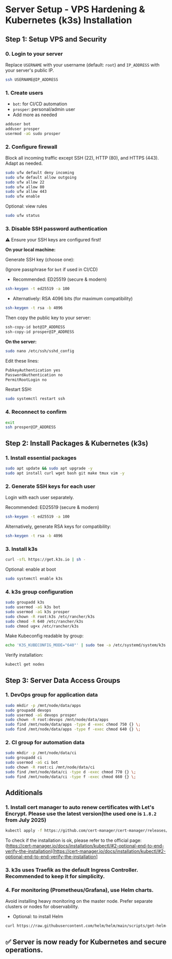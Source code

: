 # Server Setup - VPS Hardening & Kubernetes (k3s) Installation

## Step 1: Setup VPS and Security

### 0. Login to your server

Replace `USERNAME` with your username (default: `root`) and `IP_ADDRESS` with your server's public IP.

```bash
ssh USERNAME@IP_ADDRESS
```

### 1. Create users

- `bot`: for CI/CD automation
- `prosper`: personal/admin user
- Add more as needed

```bash
adduser bot
adduser prosper
usermod -aG sudo prosper
```

### 2. Configure firewall

Block all incoming traffic except SSH (22), HTTP (80), and HTTPS (443). Adapt as needed.

```bash
sudo ufw default deny incoming
sudo ufw default allow outgoing
sudo ufw allow 22
sudo ufw allow 80
sudo ufw allow 443
sudo ufw enable
```

Optional: view rules

```bash
sudo ufw status
```

### 3. Disable SSH password authentication

⚠️ Ensure your SSH keys are configured first!

**On your local machine:**

Generate SSH key (choose one):

(Ignore passphrase for `bot` if used in CI/CD)

- Recommended: ED25519 (secure & modern)

```bash
ssh-keygen -t ed25519 -a 100
```

- Alternatively: RSA 4096 bits (for maximum compatibility)

```bash
ssh-keygen -t rsa -b 4096
```

Then copy the public key to your server:

```bash
ssh-copy-id bot@IP_ADDRESS
ssh-copy-id prosper@IP_ADDRESS
```

**On the server:**

```bash
sudo nano /etc/ssh/sshd_config
```

Edit these lines:

```bash
PubkeyAuthentication yes
PasswordAuthentication no
PermitRootLogin no
```

Restart SSH:

```bash
sudo systemctl restart ssh
```

### 4. Reconnect to confirm

```bash
exit
ssh prosper@IP_ADDRESS
```


## Step 2: Install Packages & Kubernetes (k3s)

### 1. Install essential packages

```bash
sudo apt update && sudo apt upgrade -y
sudo apt install curl wget bash git make tmux vim -y
```

### 2. Generate SSH keys for each user

Login with each user separately.

Recommended: ED25519 (secure & modern)

```bash
ssh-keygen -t ed25519 -a 100
```

Alternatively, generate RSA keys for compatibility:

```bash
ssh-keygen -t rsa -b 4096
```

### 3. Install k3s

```bash
curl -sfL https://get.k3s.io | sh -
```

Optional: enable at boot

```bash
sudo systemctl enable k3s
```

### 4. k3s group configuration

```bash
sudo groupadd k3s
sudo usermod -aG k3s bot
sudo usermod -aG k3s prosper
sudo chown -R root:k3s /etc/rancher/k3s
sudo chmod -R 640 /etc/rancher/k3s
sudo chmod ug+x /etc/rancher/k3s
```

Make Kubeconfig readable by group:

```bash
echo 'K3S_KUBECONFIG_MODE="640"' | sudo tee -a /etc/systemd/system/k3s.service.env
```

Verify installation:

```bash
kubectl get nodes
```

## Step 3: Server Data Access Groups

### 1. DevOps group for application data

```bash
sudo mkdir -p /mnt/node/data/apps
sudo groupadd devops
sudo usermod -aG devops prosper
sudo chown -R root:devops /mnt/node/data/apps
sudo find /mnt/node/data/apps -type d -exec chmod 750 {} \;
sudo find /mnt/node/data/apps -type f -exec chmod 640 {} \;
```

### 2. CI group for automation data

```bash
sudo mkdir -p /mnt/node/data/ci
sudo groupadd ci
sudo usermod -aG ci bot
sudo chown -R root:ci /mnt/node/data/ci
sudo find /mnt/node/data/ci -type d -exec chmod 770 {} \;
sudo find /mnt/node/data/ci -type f -exec chmod 660 {} \;
```


## Additionals

### 1. Install cert manager to auto renew certificates with Let's Encrypt. Please use the latest version(the used one is `1.8.2` from July 2025)

```bash
kubectl apply -f https://github.com/cert-manager/cert-manager/releases/download/v1.18.2/cert-manager.yaml
```

To check if the installation is ok, please refer to the official page: (https://cert-manager.io/docs/installation/kubectl/#2-optional-end-to-end-verify-the-installation)[https://cert-manager.io/docs/installation/kubectl/#2-optional-end-to-end-verify-the-installation]


### 3. k3s uses **Traefik** as the default Ingress Controller. Recommended to keep it for simplicity.


### 4. For monitoring (Prometheus/Grafana), use Helm charts.
  Avoid installing heavy monitoring on the master node.
  Prefer separate clusters or nodes for observability.

- Optional: to install Helm
  
```bash
curl https://raw.githubusercontent.com/helm/helm/main/scripts/get-helm-3 | bash
```

## ✅ Server is now ready for Kubernetes and secure operations.

